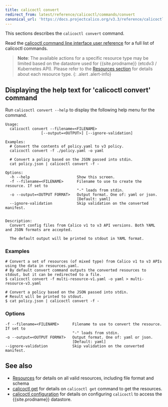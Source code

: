 ```yaml
---
title: calicoctl convert
redirect_from: latest/reference/calicoctl/commands/convert
canonical_url: 'https://docs.projectcalico.org/v3.3/reference/calicoctl/commands/convert'
---
```


This sections describes the `calicoctl convert` command.

Read the [calicoctl command line interface user reference]({{site.baseurl}}/{{page.version}}/reference/calicoctl/) 
for a full list of calicoctl commands.

> **Note**: The available actions for a specific resource type may be 
> limited based on the datastore used for {{site.prodname}} (etcdv3 / Kubernetes API). 
> Please refer to the 
> [Resources section]({{site.baseurl}}/{{page.version}}/reference/calicoctl/resources/)
> for details about each resource type.
{: .alert .alert-info}


## Displaying the help text for 'calicoctl convert' command

Run `calicoctl convert --help` to display the following help menu for the 
command.

```
Usage:
  calicoctl convert --filename=<FILENAME>
                [--output=<OUTPUT>] [--ignore-validation]

Examples:
  # Convert the contents of policy.yaml to v3 policy.
  calicoctl convert -f ./policy.yaml -o yaml

  # Convert a policy based on the JSON passed into stdin.
  cat policy.json | calicoctl convert -f -

Options:
  -h --help                     Show this screen.
  -f --filename=<FILENAME>      Filename to use to create the resource. If set to
                                "-" loads from stdin.
  -o --output=<OUTPUT FORMAT>   Output format. One of: yaml or json.
                                [Default: yaml]
  --ignore-validation           Skip validation on the converted manifest.


Description:
  Convert config files from Calico v1 to v3 API versions. Both YAML and JSON formats are accepted.

  The default output will be printed to stdout in YAML format.
```

### Examples

```
# Convert a set of resources (of mixed type) from Calico v1 to v3 APIs using the data in resources.yaml.
# By default convert command outputs the converted resources to stdout, but it can be redirected to a file.
$ calicoctl convert -f multi-resource-v1.yaml -o yaml > multi-resource-v3.yaml 

# Convert a policy based on the JSON passed into stdin.
# Result will be printed to stdout.
$ cat policy.json | calicoctl convert -f -
```

### Options

```
-f --filename=<FILENAME>      Filename to use to convert the resource.  If set to 
                              "-" loads from stdin.
-o --output=<OUTPUT FORMAT>   Output format. One of: yaml or json.
                              [Default: yaml]
--ignore-validation           Skip validation on the converted manifest.
```


## See also

-  [Resources]({{site.baseurl}}/{{page.version}}/reference/calicoctl/resources/) for details on all valid resources, including file format
   and schema
-  [calicoctl get]({{site.baseurl}}/{{page.version}}/reference/calicoctl/commands/get) for details on `calicoctl get` command to get the resources.
-  [calicoctl configuration]({{site.baseurl}}/{{page.version}}/reference/calicoctl/setup) for details on configuring `calicoctl` to access
   the {{site.prodname}} datastore.
